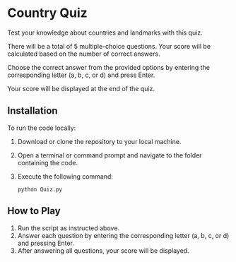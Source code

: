 # Country Quiz

Test your knowledge about countries and landmarks with this quiz.

There will be a total of 5 multiple-choice questions. Your score will be calculated based on the number of correct answers.

Choose the correct answer from the provided options by entering the corresponding letter (a, b, c, or d) and press Enter.

Your score will be displayed at the end of the quiz.

## Installation

To run the code locally:

1. Download or clone the repository to your local machine.
2. Open a terminal or command prompt and navigate to the folder containing the code.
3. Execute the following command:

    ```
    python Quiz.py
    ```

## How to Play

1. Run the script as instructed above.
2. Answer each question by entering the corresponding letter (a, b, c, or d) and pressing Enter.
3. After answering all questions, your score will be displayed.
